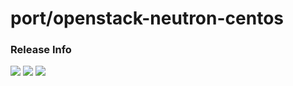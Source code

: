# port/openstack-neutron-centos

### Release Info
[![](https://images.microbadger.com/badges/version/port/openstack-neutron-centos.svg)](http://microbadger.com/images/port/openstack-neutron-centos "Image info @ microbadger.com")
[![](https://images.microbadger.com/badges/image/port/openstack-neutron-centos.svg)](http://microbadger.com/images/port/openstack-neutron-centos "Image info @ microbadger.com")
[![](https://images.microbadger.com/badges/commit/port/openstack-neutron-centos.svg)](http://microbadger.com/images/port/openstack-neutron-centos "Image info @ microbadger.com")
